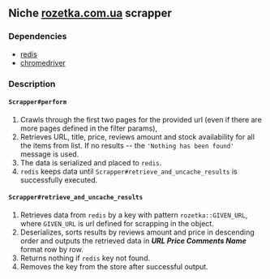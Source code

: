 ## Niche [rozetka.com.ua]() scrapper

### Dependencies

* [redis](https://redis.io/)
* [chromedriver](https://github.com/SeleniumHQ/selenium/wiki/ChromeDriver)

### Description

#### `Scrapper#perform` 
1. Crawls through the first two pages for the provided url 
(even if there are more pages defined in the filter params), 
2. Retrieves URL, title, price, reviews amount and stock availability for all the items from list.
If no results -- the `'Nothing has been found'` message is used.
3. The data is serialized and placed to `redis`.
4. `redis` keeps data until `Scrapper#retrieve_and_uncache_results` is successfully executed.

#### `Scrapper#retrieve_and_uncache_results`
1. Retrieves data from `redis` by a key with pattern `rozetka::GIVEN_URL`, where `GIVEN_URL` is
url defined for scrapping in the object.
2. Deserializes, sorts results by reviews amount and price in descending order and outputs 
the retrieved data in ***URL Price Comments Name*** format row by row.
3. Returns nothing if `redis` key not found.
4. Removes the key from the store after successful output.
